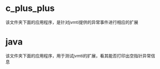 # c_plus_plus #
该文件夹下面的应用程序，是针对jvmti提供的异常事件进行相应的扩展

# java #
该文件夹下面的应用程序，用于测试jvmti的扩展，看其能否打印出空指针异常信息